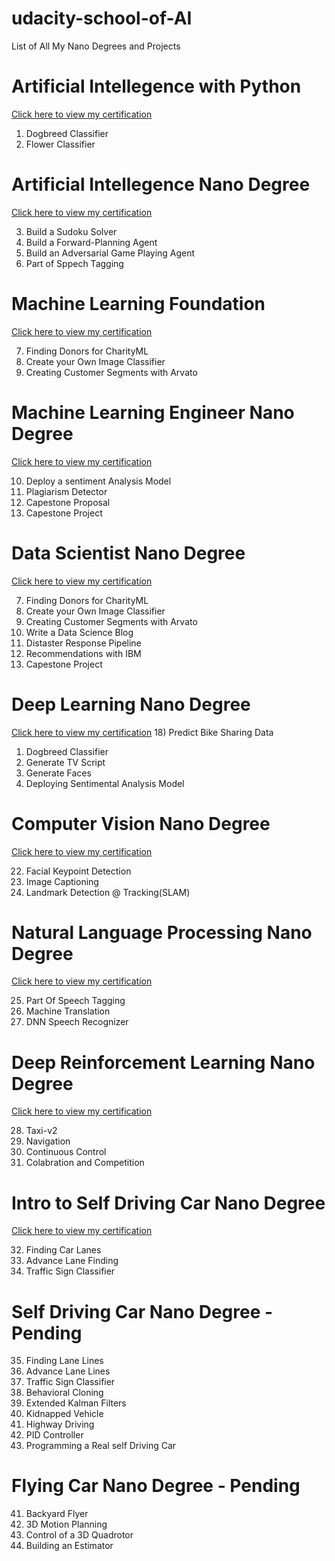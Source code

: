 # udacity-school-of-AI
List of All My Nano Degrees and Projects
# Artificial Intellegence with Python
[Click here to view my certification](https://graduation.udacity.com/nd089)
1) Dogbreed Classifier
2) Flower Classifier
# Artificial Intellegence Nano Degree
[Click here to view my certification](https://graduation.udacity.com/nd898)

3) Build a Sudoku Solver
4) Build a Forward-Planning Agent
5) Build an Adversarial Game Playing Agent
6) Part of Sppech Tagging
# Machine Learning Foundation
[Click here to view my certification](https://graduation.udacity.com/nd229)

7) Finding Donors for CharityML
8) Create your Own Image Classifier
9) Creating Customer Segments with Arvato
# Machine Learning Engineer Nano Degree
[Click here to view my certification](https://graduation.udacity.com/nd009t)

10) Deploy a sentiment Analysis Model
11) Plagiarism Detector
12) Capestone Proposal
13) Capestone Project
# Data Scientist Nano Degree
[Click here to view my certification](https://graduation.udacity.com/nd025)

7) Finding Donors for CharityML
8) Create your Own Image Classifier
9) Creating Customer Segments with Arvato
14) Write a Data Science Blog
15) Distaster Response Pipeline
16) Recommendations with IBM
17) Capestone Project
# Deep Learning Nano Degree
[Click here to view my certification](https://graduation.udacity.com/nd101)
18) Predict Bike Sharing Data
01) Dogbreed Classifier
19) Generate TV Script
20) Generate Faces
21) Deploying Sentimental Analysis Model
# Computer Vision Nano Degree
[Click here to view my certification](https://graduation.udacity.com/nd891)

22) Facial Keypoint Detection
23) Image Captioning
24) Landmark Detection @ Tracking(SLAM)
# Natural Language Processing Nano Degree
[Click here to view my certification](https://graduation.udacity.com/nd892)

25) Part Of Speech Tagging
26) Machine Translation
27) DNN Speech Recognizer
# Deep Reinforcement Learning Nano Degree
[Click here to view my certification](https://graduation.udacity.com/nd893)

28) Taxi-v2
29) Navigation
30) Continuous Control
31) Colabration and Competition
# Intro to Self Driving Car Nano Degree
[Click here to view my certification](https://graduation.udacity.com/nd113)

32) Finding Car Lanes
33) Advance Lane Finding
34) Traffic Sign Classifier
# Self Driving Car Nano Degree - Pending
35) Finding Lane Lines
36) Advance Lane Lines
37) Traffic Sign Classifier
38) Behavioral Cloning
39) Extended Kalman Filters
40) Kidnapped Vehicle
41) Highway Driving
42) PID Controller
43) Programming a Real self Driving Car
# Flying Car Nano Degree  - Pending
41) Backyard Flyer
42) 3D Motion Planning
43) Control of a 3D Quadrotor
44) Building an Estimator
